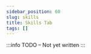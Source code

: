 ```yaml
---
sidebar_position: 60
slug: skills
title: Skills Tab
tags: []
---
```


:::info TODO – Not yet written :::
